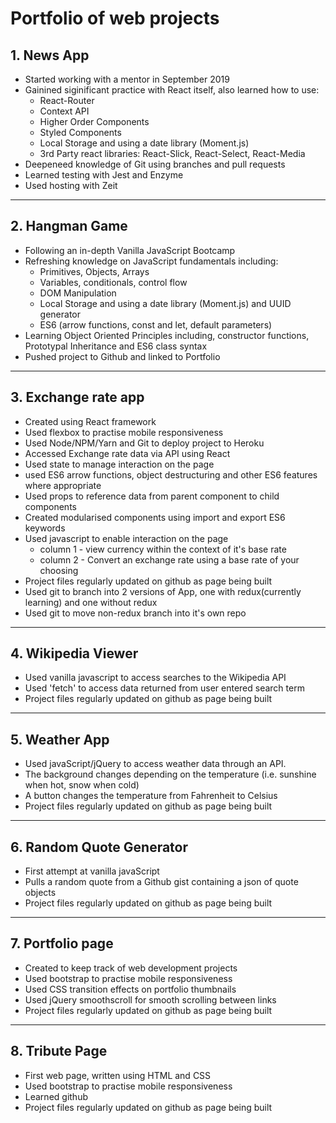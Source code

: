 # Portfolio of web projects

## 1. News App

- Started working with a mentor in September 2019
- Gainined siginificant practice with React itself, also learned how to use:
  - React-Router
  - Context API
  - Higher Order Components
  - Styled Components
  - Local Storage and using a date library (Moment.js)
  - 3rd Party react libraries: React-Slick, React-Select, React-Media
- Deepeneed knowledge of Git using branches and pull requests
- Learned testing with Jest and Enzyme
- Used hosting with Zeit

---

## 2. Hangman Game

- Following an in-depth Vanilla JavaScript Bootcamp
- Refreshing knowledge on JavaScript fundamentals including:
  - Primitives, Objects, Arrays
  - Variables, conditionals, control flow
  - DOM Manipulation
  - Local Storage and using a date library (Moment.js) and UUID generator
  - ES6 (arrow functions, const and let, default parameters) 
- Learning Object Oriented Principles including, constructor functions, Prototypal Inheritance and ES6 class syntax
- Pushed project to Github and linked to Portfolio

---

## 3. Exchange rate app

- Created using React framework
- Used flexbox to practise mobile responsiveness
- Used Node/NPM/Yarn and Git to deploy project to Heroku
- Accessed Exchange rate data via API using React
- Used state to manage interaction on the page
- used ES6 arrow functions, object destructuring and other ES6 features where appropriate
- Used props to reference data from parent component to child components
- Created modularised components using import and export ES6 keywords
- Used javascript to enable interaction on the page
  - column 1 - view currency within the context of it's base rate
  - column 2 - Convert an exchange rate using a base rate of your choosing
- Project files regularly updated on github as page being built
- Used git to branch into 2 versions of App, one with redux(currently learning) and one without redux
- Used git to move non-redux branch into it's own repo

---

## 4. Wikipedia Viewer

- Used vanilla javascript to access searches to the Wikipedia API
- Used 'fetch' to access data returned from user entered search term
- Project files regularly updated on github as page being built

---

## 5. Weather App

- Used javaScript/jQuery to access weather data through an API.
- The background changes depending on the temperature (i.e. sunshine when hot, snow when cold)
- A button changes the temperature from Fahrenheit to Celsius
- Project files regularly updated on github as page being built

---

## 6. Random Quote Generator

- First attempt at vanilla javaScript
- Pulls a random quote from a Github gist containing a json of quote objects
- Project files regularly updated on github as page being built

---

## 7. Portfolio page

- Created to keep track of web development projects
- Used bootstrap to practise mobile responsiveness
- Used CSS transition effects on portfolio thumbnails
- Used jQuery smoothscroll for smooth scrolling between links
- Project files regularly updated on github as page being built

---

## 8. Tribute Page

- First web page, written using HTML and CSS
- Used bootstrap to practise mobile responsiveness
- Learned github
- Project files regularly updated on github as page being built
